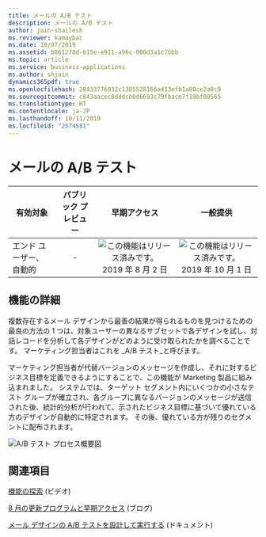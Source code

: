 ```yaml
---
title: メールの A/B テスト
description: メールの A/B テスト
author: jain-shailesh
ms.reviewer: kamaybac
ms.date: 10/07/2019
ms.assetid: b861278d-615e-e911-a96c-000d3a1c7bbb
ms.topic: article
ms.service: business-applications
ms.author: shjain
dynamics365pdf: true
ms.openlocfilehash: 28433776932c1385528166a413efb1a80ce2a0c9
ms.sourcegitcommit: c843aacec8dddcb0d6693c79fbace7f19bf09565
ms.translationtype: HT
ms.contentlocale: ja-JP
ms.lasthandoff: 10/11/2019
ms.locfileid: "2574581"
---
```

# <a name="email-ab-testing"></a>メールの A/B テスト


| 有効対象    |  パブリック プレビュー | 早期アクセス | 一般提供 | 
| ---------- | :----------: |:----------: |:----------: |
|エンド ユーザー、自動的|-|![この機能はリリース済みです。](/dynamics365-release-plan/media/green-checkmark.png "この機能はリリース済みです。") 2019 年 8 月 2 日| ![この機能はリリース済みです。](/dynamics365-release-plan/media/green-checkmark.png "この機能はリリース済みです。") 2019 年 10 月 1 日|






## <a name="feature-details"></a>機能の詳細
<!--feature detail start -->
複数存在するメール デザインから最善の結果が得られるものを見つけるための最良の方法の 1 つは、対象ユーザーの異なるサブセットで各デザインを試し、対話レコードを分析して各デザインがどのように受け取られたかを調べることです。 マーケティング担当者はこれを _A/B テスト_と呼びます。 

マーケティング担当者が代替バージョンのメッセージを作成し、それに対するビジネス目標を定義できるようにすることで、この機能が Marketing 製品に組み込まれました。 システムでは、ターゲット セグメント内にいくつかの小さなテスト グループが確立され、各グループに異なるバージョンのメッセージが送信された後、統計的分析が行われて、示されたビジネス目標に基づいて優れている方のデザインが自動的に特定されます。 その後、優れている方が残りのセグメントに配布されます。
<!--feature detail end -->

![A/B テスト プロセス概要図](media/a-b-testing.png "A/B テスト プロセス概要図")
<!-- Picture 1 -->









## <a name="see-also"></a>関連項目
[機能の探索](https://aka.ms/rogm19RW2ROV2) (ビデオ)

[8 月の更新プログラムと早期アクセス](https://cloudblogs.microsoft.com/dynamics365/it/2019/08/03/dynamics-365-for-marketing-august-update-and-early-access-are-rolling-out-now/) (ブログ)

[メール デザインの A/B テストを設計して実行する](https://docs.microsoft.com/dynamics365/customer-engagement/marketing/email-a-b-testing) (ドキュメント)
